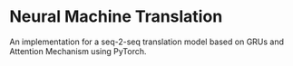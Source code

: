# Neural Machine Translation
 An implementation for a seq-2-seq translation model based on GRUs and Attention Mechanism using PyTorch.
